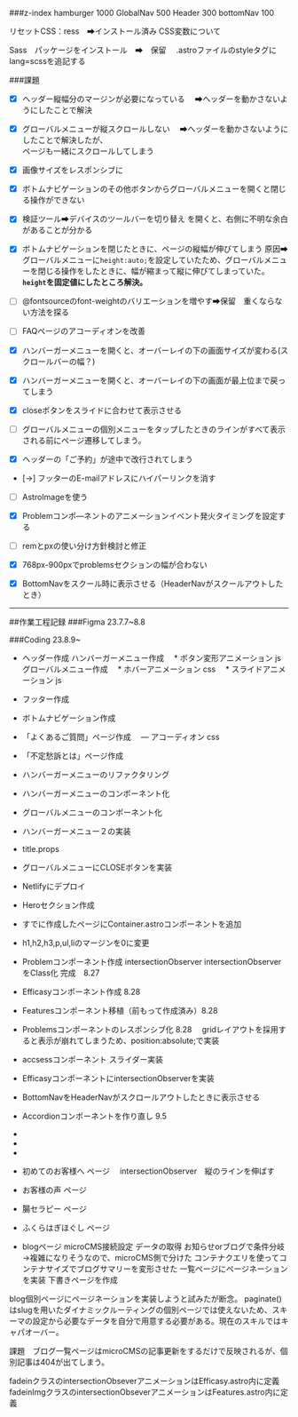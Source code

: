 
###z-index
hamburger 1000
GlobalNav 500
Header 300
bottomNav 100




リセットCSS：ress　➡インストール済み
CSS変数について

Sass　パッケージをインストール　➡　保留
　.astroファイルのstyleタグに　lang=scssを追記する


###課題
- [x]  ヘッダー縦幅分のマージンが必要になっている
　➡ヘッダーを動かさないようにしたことで解決

- [x]  グローバルメニューが縦スクロールしない
　➡ヘッダーを動かさないようにしたことで解決したが、<br>ページも一緒にスクロールしてしまう


- [x] 画像サイズをレスポンシブに

- [x] ボトムナビゲーションのその他ボタンからグローバルメニューを開くと閉じる操作ができない

- [x] 検証ツール➡デバイスのツールバーを切り替え
を開くと、右側に不明な余白があることが分かる

- [x] ボトムナビゲーションを閉じたときに、ページの縦幅が伸びてしまう
 原因➡グローバルメニューに`height:auto;`を設定していたため、グローバルメニューを閉じる操作をしたときに、幅が縮まって縦に伸びてしまっていた。**`height`を固定値にしたところ解決。**


- [ ]  @fontsourceのfont-weightのバリエーションを増やす➡保留　重くならない方法を探る

- [ ] FAQページのアコーディオンを改善

- [X] ハンバーガーメニューを開くと、オーバーレイの下の画面サイズが変わる(スクロールバーの幅？)

- [X] ハンバーガーメニューを開くと、オーバーレイの下の画面が最上位まで戻ってしまう

- [X] closeボタンをスライドに合わせて表示させる

- [ ] グローバルメニューの個別メニューをタップしたときのラインがすべて表示される前にページ遷移してしまう。

- [X] ヘッダーの「ご予約」が途中で改行されてしまう
- [→] フッターのE-mailアドレスにハイパーリンクを消す

- [ ] AstroImageを使う
- [x] Problemコンポ―ネントのアニメーションイベント発火タイミングを設定する

- [ ] remとpxの使い分け方針検討と修正

- [x] 768px-900pxでproblemsセクションの幅が合わない

- [x] BottomNavをスクール時に表示させる（HeaderNavがスクールアウトしたとき）
___
##作業工程記録
###Figma 23.7.7~8.8

###Coding 23.8.9~
- ヘッダー作成
ハンバーガーメニュー作成
　* ボタン変形アニメーション js
グローバルメニュー作成
　* ホバーアニメーション css
　* スライドアニメーション js

- フッター作成
- ボトムナビゲーション作成
- 「よくあるご質問」ページ作成
　― アコーディオン css
- 「不定愁訴とは」ページ作成
- ハンバーガーメニューのリファクタリング
- ハンバーガーメニューのコンポーネント化
- グローバルメニューのコンポーネント化
- ハンバーガーメニュー２の実装
- title.props
- グローバルメニューにCLOSEボタンを実装
- Netlifyにデプロイ
- Heroセクション作成

- すでに作成したページにContainer.astroコンポーネントを追加
- h1,h2,h3,p,ul,liのマージンを0に変更
- Problemコンポーネント作成
  intersectionObserver
  intersectionObserverをClass化
  完成　8.27
- Efficasyコンポーネント作成 8.28
- Featuresコンポーネント移植（前もって作成済み）8.28
- Problemsコンポーネントのレスポンシブ化 8.28
　gridレイアウトを採用すると表示が崩れてしまうため、position:absolute;で実装
- accsessコンポーネント
  スライダー実装
- EfficasyコンポーネントにintersectionObserverを実装
- BottomNavをHeaderNavがスクロールアウトしたときに表示させる
- Accordionコンポーネントを作り直し 9.5
-
-
-
- 初めてのお客様へ ページ
　intersectionObserver　縦のラインを伸ばす
- お客様の声 ページ

- 腸セラピー ページ
- ふくらはぎほぐし ページ


- blogページ
 microCMS接続設定
 データの取得
 お知らせorブログで条件分岐→複雑になりそうなので、microCMS側で分けた
 コンテナクエリを使ってコンテナサイズでブログサマリーを変形させた
 一覧ページにページネーションを実装
 下書きページを作成


blog個別ページにページネーションを実装しようと試みたが断念。
paginate()はslugを用いたダイナミックルーティングの個別ページでは使えないため、スキーマの設定から必要なデータを自分で用意する必要がある。現在のスキルではキャパオーバー。

課題　ブログ一覧ページはmicroCMSの記事更新をするだけで反映されるが、個別記事は404が出てしまう。


fadeinクラスのintersectionObseverアニメーションはEfficasy.astro内に定義
fadeinImgクラスのintersectionObseverアニメーションはFeatures.astro内に定義

